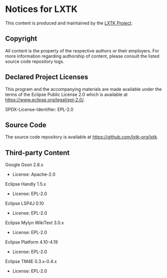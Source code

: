 # Notices for LXTK

This content is produced and maintained by the [LXTK Project](https://lxtk.org).

## Copyright

All content is the property of the respective authors or their employers.
For more information regarding authorship of content, please consult the
listed source code repository logs.

## Declared Project Licenses

This program and the accompanying materials are made available under
the terms of the Eclipse Public License 2.0 which is available at
<https://www.eclipse.org/legal/epl-2.0/>.

SPDX-License-Identifier: EPL-2.0

## Source Code

The source code repository is available at <https://github.com/lxtk-org/lxtk>.

## Third-party Content

Google Gson 2.8.x

 * License: Apache-2.0

Eclipse Handly 1.5.x

 * License: EPL-2.0

Eclipse LSP4J 0.10

 * License: EPL-2.0

Eclipse Mylyn WikiText 3.0.x

 * License: EPL-2.0

Eclipse Platform 4.10-4.19

 * License: EPL-2.0

Eclipse TM4E 0.3.x-0.4.x

 * License: EPL-2.0

